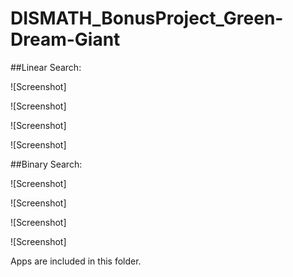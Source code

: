 # DISMATH_BonusProject_Green-Dream-Giant

##Linear Search:

![Screenshot]

![Screenshot]

![Screenshot]

![Screenshot]

##Binary Search:

![Screenshot]

![Screenshot]

![Screenshot]

![Screenshot]

Apps are included in this folder.
